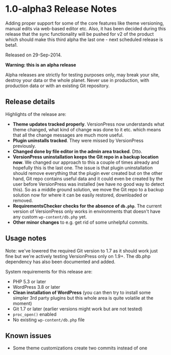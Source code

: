 # 1.0-alpha3 Release Notes #

Adding proper support for some of the core features like theme versioning, manual edits via web-based editor etc. Also, it has been decided during this release that the sync functionality will be pushed for v2 of the product which should make this third alpha the last one - next scheduled release is beta1.

Released on 29-Sep-2014.

<div class="warning">
  <strong>Warning: this is an alpha release</strong>
  <p>Alpha releases are strictly for testing purposes only, may break your site, destroy your data or the whole planet. Never use in production, with production data or with an existing Git repository.</p>
</div>


## Release details ##

Highlights of the release are:

* **Theme updates tracked properly**. VersionPress now understands what theme changed, what kind of change was done to it etc. which means that all the change messages are much more useful.
* **Plugin uninstalls tracked**. They were missed by VersionPress previously.
* **Changed done by file editor in the admin area tracked**. Dtto.
* **VersionPress uninstallation keeps the Git repo in a backup location now**. We changed our approach to this a couple of times already and hopefully this is the last one. The issue is that plugin uninstallation should remove everything that the plugin ever created but on the other hand, Git repo contains useful data and it could even be created by the user before VersionPress was installed (we have no good way to detect this). So as a middle ground solution, we move the Git repo to a backup solution now for where it can be easily restored, downloaded or removed.
* **RequirementsChecker checks for the absence of `db.php`**. The current version of VersionPress only works in environments that doesn't have any custom `wp-content/db.php` yet.
* **Other minor changes** to e.g. get rid of some unhelpful commits.


## Usage notes ##

Note: we've lowered the required Git version to 1.7 as it should work just fine but we're actively testing VersionPress only on 1.9+. The db.php dependency has also been documented and added.

System requirements for this release are:

* PHP 5.3 or later
* WordPress 3.8 or later
* **Clean installation of WordPress**  (you can then try to install some simpler 3rd party plugins but this whole area is quite volatile at the moment)
* Git 1.7 or later (earlier versions might work but are not tested)
* `proc_open()` enabled
* No existing `wp-content/db.php` file


## Known issues ##

* Some theme customizations create two commits instead of one